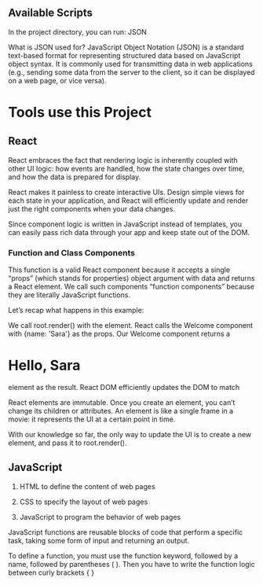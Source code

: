 
## Available Scripts

In the project directory, you can run: JSON 

What is JSON used for?
JavaScript Object Notation (JSON) is a standard text-based format for representing structured data based on JavaScript object syntax. It is commonly used for transmitting data in web applications (e.g., sending some data from the server to the client, so it can be displayed on a web page, or vice versa).

# Tools use this Project

## React
React embraces the fact that rendering logic is inherently coupled with other UI logic: how events are handled, how the state changes over time, and how the data is prepared for display.

React makes it painless to create interactive UIs. Design simple views for each state in your application, and React will efficiently update and render just the right components when your data changes.

Since component logic is written in JavaScript instead of templates, you can easily pass rich data through your app and keep state out of the DOM.

### Function and Class Components

This function is a valid React component because it accepts a single “props” (which stands for properties) object argument with data and returns a React element. We call such components “function components” because they are literally JavaScript functions.

Let’s recap what happens in this example:

We call root.render() with the <Welcome name="Sara" /> element.
React calls the Welcome component with {name: 'Sara'} as the props.
Our Welcome component returns a <h1>Hello, Sara</h1> element as the result.
React DOM efficiently updates the DOM to match 

React elements are immutable. Once you create an element, you can’t change its children or attributes. An element is like a single frame in a movie: it represents the UI at a certain point in time.

With our knowledge so far, the only way to update the UI is to create a new element, and pass it to root.render().

## JavaScript
 1. HTML to define the content of web pages

 2. CSS to specify the layout of web pages

 3. JavaScript to program the behavior of web pages
 
JavaScript functions are reusable blocks of code that perform a specific task, taking some form of input and returning an output.

To define a function, you must use the function keyword, followed by a name, followed by parentheses ( ). Then you have to write the function logic between curly brackets { }
